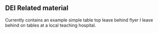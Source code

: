 ## DEI Related material

Currently contains an example simple table top leave behind flyer I leave behind on tables at a local teaching hospital.

